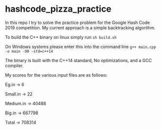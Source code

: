 # hashcode_pizza_practice
In this repo I try to solve the practice problem for the Google Hash Code 2019 competition. My current approach is a simple backtracking algorithm.

To build the C++ binary on linux simply run 
`sh build.sh`

On Windows systems please enter this into the command line 
`g++ main.cpp -o main -O0 -std=c++14`

The binary is built with the C++14 standard, No optimizations, and a GCC compiler.

My scores for the various input files are as follows:

Eg.in -> 6

Small.in -> 22

Medium.in -> 40488

Big.in -> 667798

Total -> 708314
